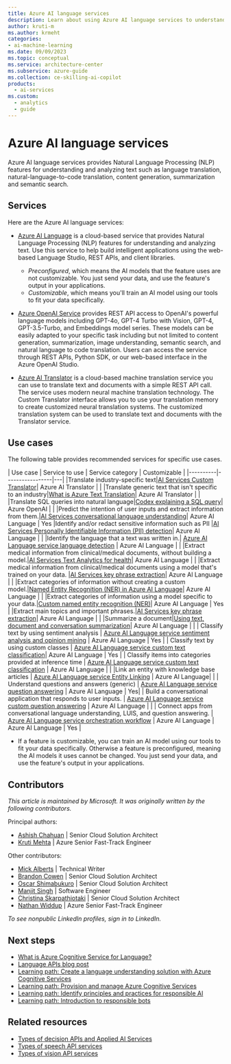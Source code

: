 ```yaml
---
title: Azure AI language services
description: Learn about using Azure AI language services to understand and analyze text. Learn which service to use for a specific use case.
author: kruti-m
ms.author: krmeht
categories:
- ai-machine-learning
ms.date: 09/09/2023
ms.topic: conceptual
ms.service: architecture-center
ms.subservice: azure-guide
ms.collection: ce-skilling-ai-copilot
products:
  - ai-services
ms.custom:
  - analytics
  - guide
---
```


# Azure AI language services

Azure AI language services provides Natural Language Processing (NLP) features for understanding and analyzing text such as language translation, natural-language-to-code translation, content generation, summarization and semantic search. 


## Services

Here are the Azure AI language services:

- [Azure AI Language](/azure/ai-services/language-service/overview) is a cloud-based service that provides Natural Language Processing (NLP) features for understanding and analyzing text. Use this service to help build intelligent applications using the web-based Language Studio, REST APIs, and client libraries.
  - *Preconfigured*, which means the AI models that the feature uses are not customizable. You just send your data, and use the feature's output in your applications.
  - *Customizable*, which means you'll train an AI model using our tools to fit your data specifically.

- [Azure OpenAI Service](/azure/ai-services/openai/) provides REST API access to OpenAI's powerful language models including GPT-4o, GPT-4 Turbo with Vision, GPT-4, GPT-3.5-Turbo, and Embeddings model series. These models can be easily adapted to your specific task including but not limited to content generation, summarization, image understanding, semantic search, and natural language to code translation. Users can access the service through REST APIs, Python SDK, or our web-based interface in the Azure OpenAI Studio.


- [Azure AI Translator](/azure/ai-services/translator/translator-overview) is a cloud-based machine translation service you can use to translate text and documents with a simple REST API call. The service uses modern neural machine translation technology. The Custom Translator interface allows you to use your translation memory to create customized neural translation systems. The customized translation system can be used to translate text and documents with the Translator service.


## Use cases

The following table provides recommended services for specific use cases.

| Use case | Service to use | Service category | Customizable |
|----------|-----------------|---|
|Translate industry-specific text|[AI Services Custom Translator](/azure/ai-services/translator/custom-translator/overview)| Azure AI Translator | |
|Translate generic text that isn't specific to an industry|[What is Azure Text Translation](/azure/ai-services/translator/text-translation-overview)| Azure AI Translator | |
|Translate SQL queries into natural language|[Codex explaining a SQL query](/azure/ai-services/openai/how-to/work-with-code#explaining-an-sql-query)| Azure OpenAI | |
|Predict the intention of user inputs and extract information from them.|[AI Services conversational language understanding](/azure/ai-services/language-service/conversational-language-understanding/overview)| Azure AI Language | Yes
|Identify and/or redact sensitive information such as PII |[AI Services Personally Identifiable Information (PII) detection](/azure/ai-services/language-service/personally-identifiable-information/overview)|  Azure AI Language | |
|Identify the language that a text was written in.| [Azure AI Language service language detection](/azure/ai-services/language-service/language-detection/overview) | Azure AI Language | |
|Extract medical information from clinical/medical documents, without building a model.|[AI Services Text Analytics for health](/azure/ai-services/language-service/text-analytics-for-health/overview)|  Azure AI Language | |
|Extract medical information from clinical/medical documents using a model that's trained on your data. |[AI Services key phrase extraction](/azure/ai-services/language-service/custom-text-analytics-for-health/overview)|  Azure AI Language | |
|Extract categories of information without creating a custom model.|[Named Entity Recognition (NER) in Azure AI Language](/azure/ai-services/language-service/named-entity-recognition/overview)|  Azure AI Language | |
|Extract categories of information using a model specific to your data.|[Custom named entity recognition (NER)](/azure/ai-services/language-service/custom-named-entity-recognition/overview)|  Azure AI Language | Yes |
|Extract main topics and important phrases.|[AI Services key phrase extraction](/azure/ai-services/language-service/key-phrase-extraction/overview)|  Azure AI Language | |
|Summarize a document|[Using text, document and conversation summarization](/azure/ai-services/language-service/summarization/quickstart?tabs=text-summarization)|  Azure AI Language | |
| Classify text by using sentiment analysis | [Azure AI Language service sentiment analysis and opinion mining](/azure/ai-services/language-service/sentiment-opinion-mining/quickstart) | Azure AI Language | Yes |
| Classify text by using custom classes | [Azure AI Language service custom text classification](/azure/ai-services/language-service/custom-text-classification/quickstart)| Azure AI Language | Yes |
| Classify items into categories provided at inference time | [Azure AI Language service custom text classification](/azure/ai-services/openai/how-to/completions#classification) | Azure AI Language | |
|Link an entity with knowledge base articles | [Azure AI Language service Entity Linking](/azure/ai-services/language-service/entity-linking/overview) | Azure AI Language| |
| Understand questions and answers (generic) | [Azure AI Language service question answering](/azure/ai-services/language-service/question-answering/overview) |  Azure AI Language | Yes| 
| Build a conversational application that responds to user inputs. | [Azure AI Language service custom question answering](/azure/ai-services/language-service/question-answering/overview) |  Azure AI Language | |
| Connect apps from conversational language understanding, LUIS, and question answering. | [Azure AI Language service orchestration workflow](/azure/ai-services/language-service/orchestration-workflow/overview) |  Azure AI Language  |  Azure AI Language | Yes |

* If a feature is customizable, you can train an AI model using our tools to fit your data specifically. Otherwise a feature is preconfigured, meaning the AI models it uses cannot be changed. You just send your data, and use the feature's output in your applications.
## Contributors

*This article is maintained by Microsoft. It was originally written by the following contributors.*

Principal authors:

- [Ashish Chahuan](https://www.linkedin.com/in/a69171115/) | Senior Cloud Solution Architect
- [Kruti Mehta](https://www.linkedin.com/in/thekrutimehta) | Azure Senior Fast-Track Engineer

Other contributors:

- [Mick Alberts](https://www.linkedin.com/in/mick-alberts-a24a1414/) | Technical Writer
- [Brandon Cowen](https://www.linkedin.com/in/brandon-cowen-1658211b/) | Senior Cloud Solution Architect
- [Oscar Shimabukuro](https://www.linkedin.com/in/oscarshk/) | Senior Cloud Solution Architect
- [Manjit Singh](https://www.linkedin.com/in/manjit-singh-0b922332) | Software Engineer
- [Christina Skarpathiotaki](https://www.linkedin.com/in/christinaskarpathiotaki/) | Senior Cloud Solution Architect
- [Nathan Widdup](https://www.linkedin.com/in/nwiddup) | Azure Senior Fast-Track Engineer

 *To see nonpublic LinkedIn profiles, sign in to LinkedIn.*

## Next steps

- [What is Azure Cognitive Service for Language?](/azure/ai-services/language-service/overview)
- [Language APIs blog post](https://techcommunity.microsoft.com/t5/fasttrack-for-azure/azure-ai-services-language-api-s-azure-ai-applied/ba-p/3514278)
- [Learning path: Create a language understanding solution with Azure Cognitive Services](/training/paths/create-language-solution-azure-ai-services/)
- [Learning path: Provision and manage Azure Cognitive Services](/training/paths/provision-manage-azure-ai-services)
- [Learning path: Identify principles and practices for responsible AI](/training/paths/responsible-ai-business-principles/)
- [Learning path: Introduction to responsible bots](/training/modules/responsible-bots-introduction/)

## Related resources

- [Types of decision APIs and Applied AI Services](decision-applied-ai.md)
- [Types of speech API services](speech-api.md)
- [Types of vision API services](vision-api.md)
